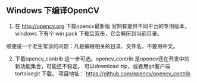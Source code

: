 ## Windows 下编译OpenCV

1. 在 http://opencv.org 下载opencv最新版 
官网有提供不同平台的专用版本，windows 下有个 win pack
下载后双击，它会解压到当前目录。

顺便说一个老生常谈的问题：凡是编程相关的目录、文件名，不要用中文。

2. 下载opencv_contrib
这一步可选。opencv_contrib 是opencv还在开发中的新功能集合，可能还不稳定。
可以download zip，或者用git客户端 tortoisegit 下载。
项目地址： https://github.com/opencv/opencv_contrib
